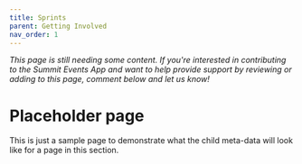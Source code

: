 ```yaml
---
title: Sprints
parent: Getting Involved
nav_order: 1
---
```

*This page is still needing some content. If you're interested in contributing to the Summit Events App and want to help provide support by reviewing or adding to this page, comment below and let us know!*

# Placeholder page 

This is just a sample page to demonstrate what the child meta-data will look like
for a page in this section.
